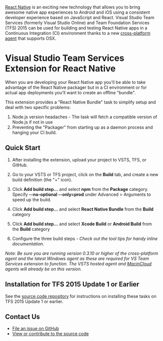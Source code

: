 [React Native](http://facebook.github.io/react-native/) is an exciting new technology that allows you to bring awesome native app experiences to Android and iOS using a consistent developer experience based on JavaScript and React. Visual Studio Team Services (formerly Visual Studio Online) and Team Foundation Services (TFS) 2015 can be used for building and testing React Native apps in a Continuous Integration (CI) environment thanks to a new [cross-platform agent](http://go.microsoft.com/fwlink/?LinkID=533789) that supports OSX. 

# Visual Studio Team Services Extension for React Native
When you are developing your React Native app you'll be able to take advantage of the React Native packager but in a CI environment or for actual app deployments you'll want to create an offline "bundle".

This extension provides a "React Native Bundle" task to simplify setup and deal with two specific problems: 
1. Node.js version headaches - The task will fetch a compatible version of Node.js if not in use
2. Preventing the "Packager" from starting up as a daemon process and hanging your CI build.

## Quick Start

1. After installing the extension, upload your project to VSTS, TFS, or GitHub.

2. Go to your VSTS or TFS project, click on the **Build** tab, and create a new build definition (the "+" icon).

3. Click **Add build step...** and select **npm** from the **Package** category. Specify **--no-optional --only=prod** under Advanced > Arguments to speed up the build.

4. Click **Add build step...** and select **React Native Bundle** from the **Build** category

5. Click **Add build step...** and select **Xcode Build** or **Android Build** from the **Build** category

6. Configure the three build steps - *Check out the tool tips for handy inline documentation.*

*Note: Be sure you are running version 0.3.10 or higher of the cross-platform agent and the latest Windows agent as these are required for VS Team Services extension to function. The VSTS hosted agent and [MacinCloud](http://go.microsoft.com/fwlink/?LinkID=691834) agents will already be on this version.*

## Installation for TFS 2015 Update 1 or Earlier

See the [source code repository](https://github.com/Microsoft/vsts-react-native-tasks) for instructions on installing these tasks on TFS 2015 Update 1 or earlier.

## Contact Us
* [File an issue on GitHub](https://github.com/Microsoft/vsts-react-native-tasks/issues)
* [View or contribute to the source code](https://github.com/Microsoft/vsts-react-native-tasks)

